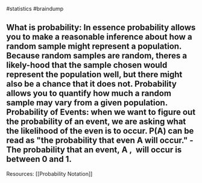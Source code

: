 #statistics #braindump 

What is probability: 
	In essence probability allows you to make a reasonable inference about how a random sample might represent a population. Because random samples are random, theres a likely-hood that the sample chosen would represent the population well, but there might also be a chance that it does not. Probability allows you to quantify how much a random sample may vary from a given population.
Probability of Events:
	when we want to figure out the probability of an event, we are asking what the likelihood of the even is to occur. P(A) can be read as "the probability that even A will occur."
	- The probability that an event, A ,  will occur is between 0 and 1.
---
Resources:
[[Probability Notation]]